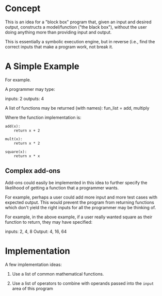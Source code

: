 # Concept
This is an idea for a "block box" program that, given an input and desired output, constructs a model/function ("the black box"),
without the user doing anything more than providing input and output.

This is essentially a symbolic execution engine, but in reverse (i.e., find the correct inputs that make a program work, not break it.

# A Simple Example
For example.

A programmer may type:

inputs: 2
outputs: 4

A list of functions may be returned (with names):
fun\_list = add, multiply

Where the function implementation is:

```
add(x):
	return x + 2
```

```
mult(x):
	return x * 2
```

```
square(x):
	return x * x
```

## Complex add-ons
Add-ons could easily be implemented in this idea to further specify the likelihood of getting a function that a programmer wants.

For example, perhaps a user could add more input and more test cases with expected output. This would prevent the program from returning
functions which don't yield the right inputs for all the programmer may be thinking of.

For example, in the above example, if a user really wanted square as their function to return, they may have specified:

inputs: 2, 4, 8
Output: 4, 16, 64

# Implementation

A few implementation ideas:

1) Use a list of common mathematical functions.

2) Use a list of operators to combine with operands passed into the `input` area of this program
